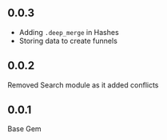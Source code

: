 ## 0.0.3

- Adding `.deep_merge` in Hashes
- Storing data to create funnels

## 0.0.2

Removed Search module as it added conflicts

## 0.0.1

Base Gem
